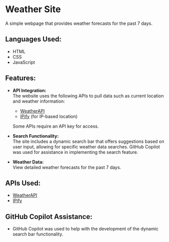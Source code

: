 # Weather Site

A simple webpage that provides weather forecasts for the past 7 days.

## Languages Used:
- HTML
- CSS
- JavaScript

## Features:
- **API Integration:**  
   The website uses the following APIs to pull data such as current location and weather information:
   - [WeatherAPI](https://www.weatherapi.com/)
   - [IPify](https://www.ipify.org/) (for IP-based location)

   Some APIs require an API key for access.

- **Search Functionality:**  
   The site includes a dynamic search bar that offers suggestions based on user input, allowing for specific weather data searches. GitHub Copilot was used for assistance in implementing the search feature.

- **Weather Data:**  
   View detailed weather forecasts for the past 7 days.

## APIs Used:
- [WeatherAPI](https://www.weatherapi.com/)
- [IPify](https://www.ipify.org/)

## GitHub Copilot Assistance:
- GitHub Copilot was used to help with the development of the dynamic search bar functionality.

